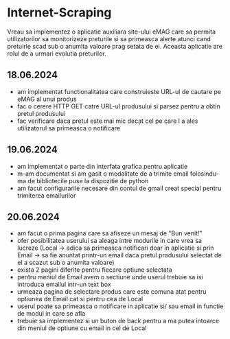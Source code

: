 # Internet-Scraping
Vreau sa implementez o aplicatie auxiliara site-ului eMAG care sa permita utilizatorilor sa monitorizeze preturile si sa primeasca alerte atunci cand pretuirle scad sub o anumita valoare prag setata de ei.
Aceasta aplicatie are rolul de a urmari evolutia preturilor.

## 18.06.2024
 - am implementat functionalitatea care construieste URL-ul de cautare pe eMAG al unui produs 
 - fac o cerere HTTP GET catre URL-ul produsului si parsez pentru a obtin pretul produsului
 - fac verificare daca pretul este mai mic decat cel pe care l a ales utilizatorul sa primeasca o notificare

 ## 19.06.2024 
- am implementat o parte din  interfata grafica pentru aplicatie
- m-am documentat si am gasit o modalitate de a trimite email folosindu-ma de bibliotecile puse la dispozitie de python
- am facut configurarile necesare din contul de gmail creat special pentru trimiterea emailurilor 


## 20.06.2024
- am facut o prima pagina care sa afiseze un mesaj de "Bun venit!" 
- ofer posibilitatea userului sa aleaga intre modurile in care vrea sa lucreze (Local -> adica sa primeasca notificari doar in aplicatie si prin Email -> sa fie anuntat printr-un email daca pretul produsului selectat de el a scazut sub o anumita valoare)
- exista 2 pagini diferite pentru fiecare optiune selectata
- pentru meniul de Email avem o sectiune unde userul trebuie sa isi introduca emailul intr-un text box
- urmeaza pagina de selectare produs care este comuna atat pentru optiunea de Email cat si pentru cea de Local 
- userul poate sa primeasca o notificare in aplicatie si/ sau email in functie de modul in care se afla
- trebuie sa implementez si un buton de back pentru a ma putea intoarce din meniul de optiune cu email in cel de Local
